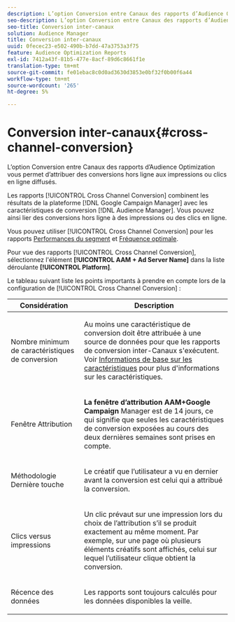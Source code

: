 ```yaml
---
description: L’option Conversion entre Canaux des rapports d’Audience Optimization vous permet d’attribuer des conversions hors ligne aux impressions ou clics en ligne diffusés.
seo-description: L’option Conversion entre Canaux des rapports d’Audience Optimization vous permet d’attribuer des conversions hors ligne aux impressions ou clics en ligne diffusés.
seo-title: Conversion inter-canaux
solution: Audience Manager
title: Conversion inter-canaux
uuid: 0fecec23-e502-490b-b7dd-47a3753a3f75
feature: Audience Optimization Reports
exl-id: 7412a43f-81b5-477e-8acf-89d6c8661f1e
translation-type: tm+mt
source-git-commit: fe01ebac8c0d0ad3630d3853e0bf32f0b00f6a44
workflow-type: tm+mt
source-wordcount: '265'
ht-degree: 5%

---
```


# Conversion inter-canaux{#cross-channel-conversion}

L’option Conversion entre Canaux des rapports d’Audience Optimization vous permet d’attribuer des conversions hors ligne aux impressions ou clics en ligne diffusés.

Les rapports [!UICONTROL Cross Channel Conversion] combinent les résultats de la plateforme [!DNL Google Campaign Manager] avec les caractéristiques de conversion [!DNL Audience Manager]. Vous pouvez ainsi lier des conversions hors ligne à des impressions ou des clics en ligne.

Vous pouvez utiliser [!UICONTROL Cross Channel Conversion] pour les rapports [Performances du segment](../../../reporting/audience-optimization-reports/aor-advertisers/segment-performance.md) et [Fréquence optimale](../../../reporting/audience-optimization-reports/aor-advertisers/optimal-frequency.md).

Pour vue des rapports [!UICONTROL Cross Channel Conversion], sélectionnez l&#39;élément **[!UICONTROL AAM + Ad Server Name]** dans la liste déroulante **[!UICONTROL Platform]**.

Le tableau suivant liste les points importants à prendre en compte lors de la configuration de [!UICONTROL Cross Channel Conversion] :

<table id="table_62590B4AB7624B619EC9AA8FF89722C9"> 
 <thead> 
  <tr> 
   <th class="entry"> Considération </th> 
   <th class="entry"> Description </th> 
  </tr> 
 </thead>
 <tbody> 
  <tr> 
   <td colname="col01"> <p>Nombre minimum de caractéristiques de conversion </p> </td> 
   <td colname="col1"> <p>Au moins une caractéristique de conversion doit être attribuée à une source de données pour que les rapports de conversion <span class="wintitle"> inter-Canaux</span> s'exécutent. Voir <a href="../../../features/traits/create-onboarded-rule-based-traits.md"> Informations de base sur les caractéristiques</a> pour plus d'informations sur les caractéristiques. </p> </td> 
  </tr>
  <tr> 
   <td> <p>Fenêtre Attribution </p> </td> 
   <td> <p> <b><span class="uicontrol"> La fenêtre d’attribution AAM+Google Campaign </span></b> Manager est de 14 jours, ce qui signifie que seules les caractéristiques de conversion exposées au cours des deux dernières semaines sont prises en compte. </p> </td> 
  </tr> 
  <tr> 
   <td> <p>Méthodologie Dernière touche </p> </td> 
   <td> <p>Le créatif que l’utilisateur a vu en dernier avant la conversion est celui qui a attribué la conversion. </p> </td> 
  </tr> 
  <tr> 
   <td> <p>Clics versus impressions </p> </td> 
   <td> <p>Un clic prévaut sur une impression lors du choix de l’attribution s’il se produit exactement au même moment. Par exemple, sur une page où plusieurs éléments créatifs sont affichés, celui sur lequel l’utilisateur clique obtient la conversion. </p> </td> 
  </tr> 
  <tr> 
   <td> <p>Récence des données </p> </td> 
   <td> <p>Les rapports sont toujours calculés pour les données disponibles la veille. </p> </td> 
  </tr> 
 </tbody> 
</table>
